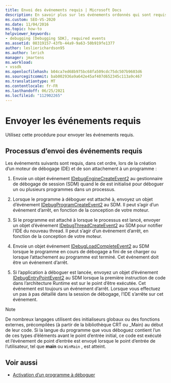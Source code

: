```yaml
---
title: Envoi des événements requis | Microsoft Docs
description: En savoir plus sur les événements ordonnés qui sont requis lors de la création d’un moteur de débogage et de son attachement à un programme dans le débogage Visual Studio.
ms.custom: SEO-VS-2020
ms.date: 11/04/2016
ms.topic: how-to
helpviewer_keywords:
- debugging [Debugging SDK], required events
ms.assetid: 08319157-43fb-44a9-9a63-50b919fe1377
author: leslierichardson95
ms.author: lerich
manager: jmartens
ms.workload:
- vssdk
ms.openlocfilehash: b04ca7ed68b975bc68fa509cdc75dc507b9603d6
ms.sourcegitcommit: bab002936a9a642e45af407d652345c113a9c467
ms.translationtype: MT
ms.contentlocale: fr-FR
ms.lasthandoff: 06/25/2021
ms.locfileid: "112902265"
---
```

# <a name="send-the-required-events"></a>Envoyer les événements requis
Utilisez cette procédure pour envoyer les événements requis.

## <a name="process-for-sending-required-events"></a>Processus d’envoi des événements requis
 Les événements suivants sont requis, dans cet ordre, lors de la création d’un moteur de débogage (DE) et de son attachement à un programme :

1. Envoie un objet événement [IDebugEngineCreateEvent2](../../extensibility/debugger/reference/idebugenginecreateevent2.md) au gestionnaire de débogage de session (SDM) quand le de est initialisé pour déboguer un ou plusieurs programmes dans un processus.

2. Lorsque le programme à déboguer est attaché à, envoyez un objet d’événement [IDebugProgramCreateEvent2](../../extensibility/debugger/reference/idebugprogramcreateevent2.md) au SDM. Il peut s’agir d’un événement d’arrêt, en fonction de la conception de votre moteur.

3. Si le programme est attaché à lorsque le processus est lancé, envoyer un objet d’événement [IDebugThreadCreateEvent2](../../extensibility/debugger/reference/idebugthreadcreateevent2.md) au SDM pour notifier l’IDE du nouveau thread. Il peut s’agir d’un événement d’arrêt, en fonction de la conception de votre moteur.

4. Envoie un objet événement [IDebugLoadCompleteEvent2](../../extensibility/debugger/reference/idebugloadcompleteevent2.md) au SDM lorsque le programme en cours de débogage a fini de se charger ou lorsque l’attachement au programme est terminé. Cet événement doit être un événement d’arrêt.

5. Si l’application à déboguer est lancée, envoyez un objet d’événement [IDebugEntryPointEvent2](../../extensibility/debugger/reference/idebugentrypointevent2.md) au SDM lorsque la première instruction de code dans l’architecture Runtime est sur le point d’être exécutée. Cet événement est toujours un événement d’arrêt. Lorsque vous effectuez un pas à pas détaillé dans la session de débogage, l’IDE s’arrête sur cet événement.

> [!NOTE]
> De nombreux langages utilisent des initialiseurs globaux ou des fonctions externes, précompilées (à partir de la bibliothèque CRT ou _Main) au début de leur code. Si la langue du programme que vous déboguez contient l’un de ces types d’éléments avant le point d’entrée initial, ce code est exécuté et l’événement de point d’entrée est envoyé lorsque le point d’entrée de l’utilisateur, tel que **main** ou `WinMain` , est atteint.

## <a name="see-also"></a>Voir aussi
- [Activation d’un programme à déboguer](../../extensibility/debugger/enabling-a-program-to-be-debugged.md)
